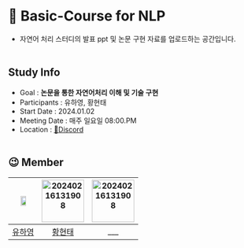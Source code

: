 # 📰 Basic-Course for NLP
- 자연어 처리 스터디의 발표 ppt 및 논문 구현 자료를 업로드하는 공간입니다.
</br></br>

## Study Info
* Goal : **논문을 통한 자연어처리 이해 및 기술 구현**
* Participants : 유하영, 황현태
* Start Date : 2024.01.02
* Meeting Date : 매주 일요일 08:00.PM
* Location : [👾Discord](https://discord.gg/9ueDpCMz)
</br></br>


## 😉 Member
| <img src="https://github.com/NLP-Study-JAPPU/.github/assets/90309728/2e337040-c033-4ec1-a9aa-122f15cc0f0a" width="50%" height="50%"> |<img width="86" alt="20240216131908" src="https://github.com/NLP-Study-JAPPU/.github/assets/90309728/80749e64-956f-4e4f-bdc4-70bc53321ecf">|<img width="86" alt="20240216131908" src="https://github.com/NLP-Study-JAPPU/.github/assets/90309728/51fb5309-a930-4e7d-b815-f2735f29821a">|
|:---:|:---:|:---:|
|[유하영](https://github.com/Hayeonggg)|[황현태](https://github.com/Oneul-hyeon)|___|


